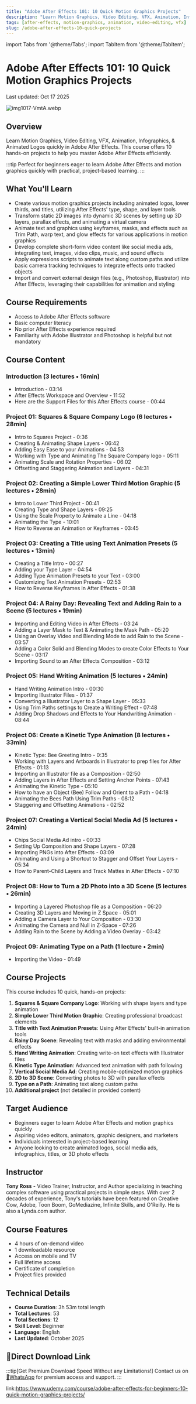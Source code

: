 ```yaml
---
title: "Adobe After Effects 101: 10 Quick Motion Graphics Projects"
description: "Learn Motion Graphics, Video Editing, VFX, Animation, Infographics, & Animated Logos quickly in Adobe After Effects"
tags: [after-effects, motion-graphics, animation, video-editing, vfx]
slug: /adobe-after-effects-10-quick-projects
---
```


import Tabs from '@theme/Tabs';
import TabItem from '@theme/TabItem';

# Adobe After Effects 101: 10 Quick Motion Graphics Projects

Last updated: Oct 17 2025

![img1017-VmtA.webp](https://list.ucards.store/d/img/img1017-VmtA.webp)

## Overview

Learn Motion Graphics, Video Editing, VFX, Animation, Infographics, & Animated Logos quickly in Adobe After Effects. This course offers 10 hands-on projects to help you master Adobe After Effects efficiently.

:::tip
Perfect for beginners eager to learn Adobe After Effects and motion graphics quickly with practical, project-based learning.
:::

## What You'll Learn

- Create various motion graphics projects including animated logos, lower thirds, and titles, utilizing After Effects' type, shape, and layer tools
- Transform static 2D images into dynamic 3D scenes by setting up 3D layers, parallax effects, and animating a virtual camera
- Animate text and graphics using keyframes, masks, and effects such as Trim Path, warp text, and glow effects for various applications in motion graphics
- Develop complete short-form video content like social media ads, integrating text, images, video clips, music, and sound effects
- Apply expressions scripts to animate text along custom paths and utilize basic camera tracking techniques to integrate effects onto tracked objects
- Import and convert external design files (e.g., Photoshop, Illustrator) into After Effects, leveraging their capabilities for animation and styling

## Course Requirements

- Access to Adobe After Effects software
- Basic computer literacy
- No prior After Effects experience required
- Familiarity with Adobe Illustrator and Photoshop is helpful but not mandatory

## Course Content

<Tabs>
<TabItem value="intro" label="Introduction">
<h3>Introduction (3 lectures • 16min)</h3>
<ul>
  <li>Introduction - 03:14</li>
  <li>After Effects Workspace and Overview - 11:52</li>
  <li>Here are the Support Files for this After Effects course - 00:44</li>
</ul>
</TabItem>
<TabItem value="proj1" label="Project 1">
<h3>Project 01: Squares & Square Company Logo (6 lectures • 28min)</h3>
<ul>
  <li>Intro to Squares Project - 0:36</li>
  <li>Creating & Animating Shape Layers - 06:42</li>
  <li>Adding Easy Ease to your Animations - 04:53</li>
  <li>Working with Type and Animating The Square Company logo - 05:11</li>
  <li>Animating Scale and Rotation Properties - 06:02</li>
  <li>Offsetting and Staggering Animation and Layers - 04:31</li>
</ul>
</TabItem>
<TabItem value="proj2" label="Project 2">
<h3>Project 02: Creating a Simple Lower Third Motion Graphic (5 lectures • 28min)</h3>
<ul>
  <li>Intro to Lower Third Project - 00:41</li>
  <li>Creating Type and Shape Layers - 09:25</li>
  <li>Using the Scale Property to Animate a Line - 04:18</li>
  <li>Animating the Type - 10:01</li>
  <li>How to Reverse an Animation or Keyframes - 03:45</li>
</ul>
</TabItem>
<TabItem value="proj3" label="Project 3">
<h3>Project 03: Creating a Title using Text Animation Presets (5 lectures • 13min)</h3>
<ul>
  <li>Creating a Title Intro - 00:27</li>
  <li>Adding your Type Layer - 04:54</li>
  <li>Adding Type Animation Presets to your Text - 03:00</li>
  <li>Customizing Text Animation Presets - 02:53</li>
  <li>How to Reverse Keyframes in After Effects - 01:38</li>
</ul>
</TabItem>
<TabItem value="proj4" label="Project 4">
<h3>Project 04: A Rainy Day: Revealing Text and Adding Rain to a Scene (5 lectures • 19min)</h3>
<ul>
  <li>Importing and Editing Video in After Effects - 03:24</li>
  <li>Adding a Layer Mask to Text & Animating the Mask Path - 05:20</li>
  <li>Using an Overlay Video and Blending Mode to add Rain to the Scene - 03:57</li>
  <li>Adding a Color Solid and Blending Modes to create Color Effects to Your Scene - 03:17</li>
  <li>Importing Sound to an After Effects Composition - 03:12</li>
</ul>
</TabItem>
<TabItem value="proj5" label="Project 5">
<h3>Project 05: Hand Writing Animation (5 lectures • 24min)</h3>
<ul>
  <li>Hand Writing Animation Intro - 00:30</li>
  <li>Importing Illustrator Files - 01:37</li>
  <li>Converting a Illustrator Layer to a Shape Layer - 05:33</li>
  <li>Using Trim Paths settings to Create a Writing Effect - 07:48</li>
  <li>Adding Drop Shadows and Effects to Your Handwriting Animation - 08:44</li>
</ul>
</TabItem>
<TabItem value="proj6" label="Project 6">
<h3>Project 06: Create a Kinetic Type Animation (8 lectures • 33min)</h3>
<ul>
  <li>Kinetic Type: Bee Greeting Intro - 0:35</li>
  <li>Working with Layers and Artboards in Illustrator to prep files for After Effects - 01:13</li>
  <li>Importing an Illustrator file as a Composition - 02:50</li>
  <li>Adding Layers in After Effects and Setting Anchor Points - 07:43</li>
  <li>Animating the Kinetic Type - 05:10</li>
  <li>How to have an Object (Bee) Follow and Orient to a Path - 04:18</li>
  <li>Animating the Bees Path Using Trim Paths - 08:12</li>
  <li>Staggering and Offsetting Animations - 02:52</li>
</ul>
</TabItem>
<TabItem value="proj7" label="Project 7">
<h3>Project 07: Creating a Vertical Social Media Ad (5 lectures • 24min)</h3>
<ul>
  <li>Chips Social Media Ad intro - 00:33</li>
  <li>Setting Up Composition and Shape Layers - 07:28</li>
  <li>Importing PNGs into After Effects - 03:09</li>
  <li>Animating and Using a Shortcut to Stagger and Offset Your Layers - 05:34</li>
  <li>How to Parent-Child Layers and Track Mattes in After Effects - 07:10</li>
</ul>
</TabItem>
<TabItem value="proj8" label="Project 8">
<h3>Project 08: How to Turn a 2D Photo into a 3D Scene (5 lectures • 26min)</h3>
<ul>
  <li>Importing a Layered Photoshop file as a Composition - 06:20</li>
  <li>Creating 3D Layers and Moving in Z Space - 05:01</li>
  <li>Adding a Camera Layer to Your Composition - 03:30</li>
  <li>Animating the Camera and Null in Z-Space - 07:26</li>
  <li>Adding Rain to the Scene by Adding a Video Overlay - 03:42</li>
</ul>
</TabItem>
<TabItem value="proj9" label="Project 9">
<h3>Project 09: Animating Type on a Path (1 lecture • 2min)</h3>
<ul>
  <li>Importing the Video - 01:49</li>
</ul>
</TabItem>
</Tabs>

## Course Projects

This course includes 10 quick, hands-on projects:

1. **Squares & Square Company Logo**: Working with shape layers and type animation
2. **Simple Lower Third Motion Graphic**: Creating professional broadcast elements
3. **Title with Text Animation Presets**: Using After Effects' built-in animation tools
4. **Rainy Day Scene**: Revealing text with masks and adding environmental effects
5. **Hand Writing Animation**: Creating write-on text effects with Illustrator files
6. **Kinetic Type Animation**: Advanced text animation with path following
7. **Vertical Social Media Ad**: Creating mobile-optimized motion graphics
8. **2D to 3D Scene**: Converting photos to 3D with parallax effects
9. **Type on a Path**: Animating text along custom paths
10. **Additional project** (not detailed in provided content)

## Target Audience

- Beginners eager to learn Adobe After Effects and motion graphics quickly
- Aspiring video editors, animators, graphic designers, and marketers
- Individuals interested in project-based learning
- Anyone looking to create animated logos, social media ads, infographics, titles, or 3D photo effects

## Instructor

**Tony Ross** - Video Trainer, Instructor, and Author specializing in teaching complex software using practical projects in simple steps. With over 2 decades of experience, Tony's tutorials have been featured on Creative Cow, Adobe, Toon Boom, GoMediazine, Infinite Skills, and O'Reilly. He is also a Lynda.com author.

## Course Features

- 4 hours of on-demand video
- 1 downloadable resource
- Access on mobile and TV
- Full lifetime access
- Certificate of completion
- Project files provided

## Technical Details

- **Course Duration**: 3h 53m total length
- **Total Lectures**: 53
- **Total Sections**: 12
- **Skill Level**: Beginner
- **Language**: English
- **Last Updated**: October 2025

## 🚀Direct Download Link
:::tip[Get Premium Download Speed Without any Limitations!]
Contact us on [💬WhatsApp](https://wa.me/+8613237610083) for premium  access and support.
:::

link:https://www.udemy.com/course/adobe-after-effects-for-beginners-10-quick-motion-graphics-projects/